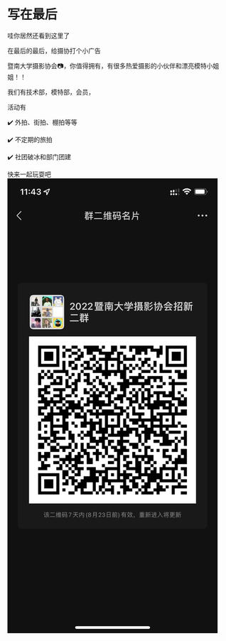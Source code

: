 # 写在最后

哇你居然还看到这里了

在最后的最后，给摄协打个小广告

暨南大学摄影协会📷，你值得拥有，有很多热爱摄影的小伙伴和漂亮模特小姐姐！！

我们有技术部，模特部，会员，

活动有

✔️  外拍、街拍、棚拍等等

✔️  不定期的旅拍

✔️  社团破冰和部门团建

快来一起玩耍吧
![jnuphoto](./images/jnuphoto.png)
